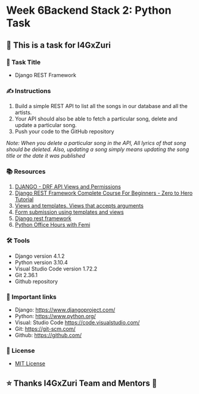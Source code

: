 # Week  6Backend Stack 2: Python Task

## 📝 This is a task for I4GxZuri

### 📜 Task Title

- Django REST Framework

### ✍ Instructions

1. Build a simple REST API to list all the songs in our database and all the artists.
2. Your API should also be able to fetch a particular song, delete and update a particular song.
3. Push your code to the GitHub repository

*Note:  When you delete a particular song in the API, All lyrics of that song should be deleted. Also, updating a song simply means updating the song title or the date it was published*

### 📚 Resources

1. [DJANGO - DRF API Views and Permissions](https://www.youtube.com/watch?v=dt42L4N_DdY)
2. [Django REST Framework Complete Course For Beginners - Zero to Hero Tutorial](https://www.youtube.com/watch?app=desktop&v=z6WudaByH1k)
3. [Views and templates. Views that accepts arguments](https://www.youtube.com/watch?v=VrAmwpj7MX4)
4. [Form submission using templates and views](https://www.youtube.com/watch?v=n9Ey_lWN5VI)
5. [Django rest framework](https://www.youtube.com/watch?v=1AT0mbvK8Ao)
6. [Python Office Hours with Femi](https://www.youtube.com/watch?v=C8wg7HzbVR8)

### 🛠 Tools

- Django version 4.1.2
- Python version 3.10.4
- Visual Studio Code version 1.72.2
- Git 2.36.1
- Github repository

### 🔗 Important links

- Django: https://www.djangoproject.com/
- Python: https://www.python.org/
- Visual: Studio Code https://code.visualstudio.com/
- Git: https://git-scm.com/
- Github: https://github.com/

### 🔑 License

- [MIT License](LICENSE)

## ⭐ Thanks I4GxZuri Team and Mentors 🏅
